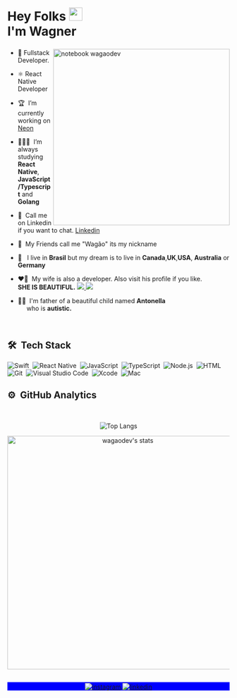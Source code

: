 <h1 align="left">Hey Folks <img src="https://raw.githubusercontent.com/kaueMarques/kaueMarques/master/hi.gif" width="30px"><br>I'm Wagner</h1>
<h3 align="left"></h3>
</p>

<img src="https://raw.githubusercontent.com/MicaelliMedeiros/micaellimedeiros/master/image/computer-illustration.png" min-width="400px" max-width="400px" width="400px" align="right" alt="notebook wagaodev">

- 🍎&nbsp;Fullstack Developer.
- ⚛&nbsp;React Native Developer
- 🏆 &nbsp;I’m currently working on [Neon](https://neon.com.br/)

- 👨🏻‍💻&nbsp; I’m always studying **React Native**, **JavaScript/Typescript** and **Golang**

- 💬&nbsp; Call me on Linkedin if you want to chat. [Linkedin](https://www.linkedin.com/in/wagaodev)

- 🫡&nbsp; My Friends call me "Wagão" its my nickname
- 🚀 &nbsp; I live in **Brasil** but my dream is to live in **Canada**,**UK**,**USA**, **Australia** or **Germany** 

- ❤️‍🔥&nbsp; My wife is also a developer. Also visit his profile if you like.<br> **SHE IS BEAUTIFUL.** <a href="https://www.linkedin.com/in/schirmann"><img src="https://img.shields.io/badge/-LinkedIn-05122A?style=flat&logo=LINKEDIN">&nbsp;</img></a><a href="https://github.com/ruivaodev"><img src="https://img.shields.io/badge/-Github-05122A?style=flat&logo=GITHUB"></img></a>

- 🧒🏼 &nbsp;I'm father of a beautiful child named **Antonella**<br>&nbsp;&nbsp;&nbsp;&nbsp;&nbsp;who is **autistic.**

<br>

## 🛠 &nbsp;Tech Stack

![Swift](https://img.shields.io/badge/-Swift-05122A?style=for-the-badge&logo=swift)&nbsp;
![React Native](https://img.shields.io/badge/React_Native-20232A?style=for-the-badge&logo=react&logoColor=61DAFB)&nbsp;
![JavaScript](https://img.shields.io/badge/-JavaScript-05122A?style=for-the-badge&logo=javascript)&nbsp;
![TypeScript](https://img.shields.io/badge/-TypeScript-05122A?style=for-the-badge&logo=typescript)&nbsp;
![Node.js](https://img.shields.io/badge/-Node.js-05122A?style=for-the-badge&logo=node.js)&nbsp;
![HTML](https://img.shields.io/badge/-HTML-05122A?style=for-the-badge&logo=HTML5)&nbsp;
![Git](https://img.shields.io/badge/-Git-05122A?style=for-the-badge&logo=git)&nbsp;
![Visual Studio Code](https://img.shields.io/badge/-VS%20Code-05122A?style=for-the-badge&logo=visual-studio-code&logoColor=007ACC)&nbsp;
![Xcode](https://img.shields.io/badge/Xcode-007ACC?style=for-the-badge&logo=Xcode&logoColor=white)&nbsp;
![Mac](https://img.shields.io/badge/Apple-MacBook_Pro_2021-999999?style=for-the-badge&logo=apple&logoColor=red)

## ⚙️ &nbsp;GitHub Analytics

<br>

<center>

![Top Langs](https://github-readme-stats.vercel.app/api/top-langs/?username=wagaodev&layout=compact&theme=ayu-mirage&hide_border=true&langs_count=8)

<img width="530em" src="https://github-readme-stats.vercel.app/api?username=wagaodev&show_icons=true&theme=nightowl" alt="wagaodev's stats"/>
</center>

##

<p align="center" style="background:blue">
  <a href="https://www.instagram.com/wagao.dev/" target="_blank">
 <img align="center" src="https://img.shields.io/badge/-WagaoDev-05122A?style=for-the-badge&logo=instagram" alt="instagram"/>
</a>
<a href="https://linkedin.com/in/wcfx" target="_blank">
  <img align="center" src="https://img.shields.io/badge/WagnerBarboza-05122A?style=for-the-badge&logo=linkedin" alt="linkedin"/>
</a>
</p>
